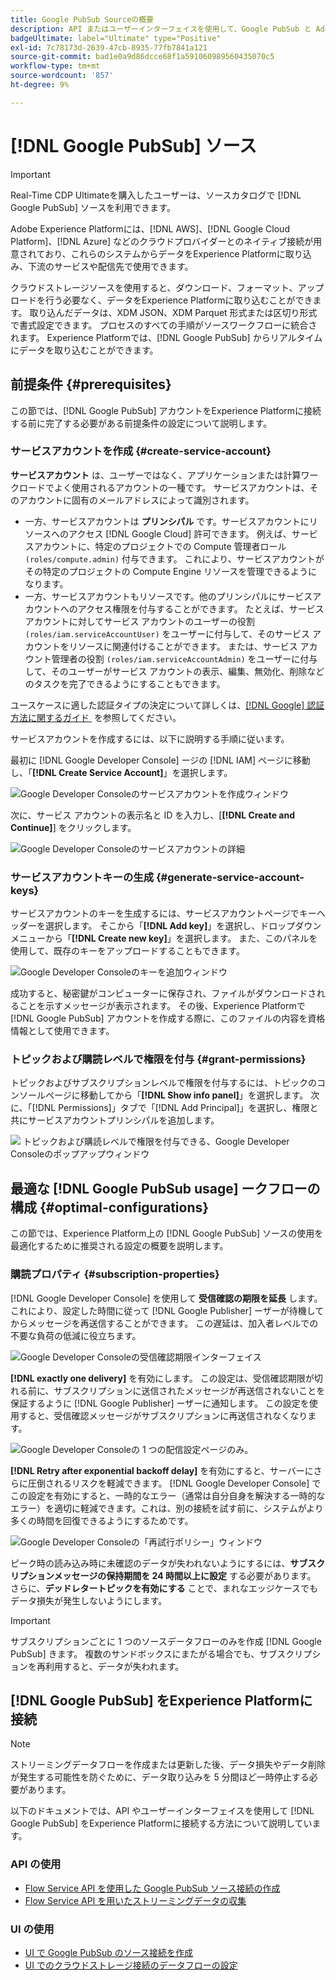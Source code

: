 ```yaml
---
title: Google PubSub Sourceの概要
description: API またはユーザーインターフェイスを使用して、Google PubSub と Adobe Experience Platform を接続する方法について説明します。
badgeUltimate: label="Ultimate" type="Positive"
exl-id: 7c78173d-2639-47cb-8935-77fb7841a121
source-git-commit: bad1e0a9d86dcce68f1a591060989560435070c5
workflow-type: tm+mt
source-wordcount: '857'
ht-degree: 9%

---
```


# [!DNL Google PubSub] ソース

>[!IMPORTANT]
>
>Real-Time CDP Ultimateを購入したユーザーは、ソースカタログで [!DNL Google PubSub] ソースを利用できます。

Adobe Experience Platformには、[!DNL AWS]、[!DNL Google Cloud Platform]、[!DNL Azure] などのクラウドプロバイダーとのネイティブ接続が用意されており、これらのシステムからデータをExperience Platformに取り込み、下流のサービスや配信先で使用できます。

クラウドストレージソースを使用すると、ダウンロード、フォーマット、アップロードを行う必要なく、データをExperience Platformに取り込むことができます。 取り込んだデータは、XDM JSON、XDM Parquet 形式または区切り形式で書式設定できます。 プロセスのすべての手順がソースワークフローに統合されます。 Experience Platformでは、[!DNL Google PubSub] からリアルタイムにデータを取り込むことができます。

## 前提条件 {#prerequisites}

この節では、[!DNL Google PubSub] アカウントをExperience Platformに接続する前に完了する必要がある前提条件の設定について説明します。

### サービスアカウントを作成 {#create-service-account}

**サービスアカウント** は、ユーザーではなく、アプリケーションまたは計算ワークロードでよく使用されるアカウントの一種です。 サービスアカウントは、そのアカウントに固有のメールアドレスによって識別されます。

* 一方、サービスアカウントは **プリンシパル** です。サービスアカウントにリソースへのアクセス [!DNL Google Cloud] 許可できます。 例えば、サービスアカウントに、特定のプロジェクトでの Compute 管理者ロール `(roles/compute.admin)` 付与できます。 これにより、サービスアカウントがその特定のプロジェクトの Compute Engine リソースを管理できるようになります。
* 一方、サービスアカウントもリソースです。他のプリンシパルにサービスアカウントへのアクセス権限を付与することができます。 たとえば、サービス アカウントに対してサービス アカウントのユーザーの役割 `(roles/iam.serviceAccountUser)` をユーザーに付与して、そのサービス アカウントをリソースに関連付けることができます。 または、サービス アカウント管理者の役割 `(roles/iam.serviceAccountAdmin)` をユーザーに付与して、そのユーザーがサービス アカウントの表示、編集、無効化、削除などのタスクを完了できるようにすることもできます。

ユースケースに適した認証タイプの決定について詳しくは、[[!DNL Google]  認証方法に関するガイド &#x200B;](https://cloud.google.com/docs/authentication) を参照してください。

サービスアカウントを作成するには、以下に説明する手順に従います。

最初に [!DNL Google Developer Console] ージの [!DNL IAM] ページに移動し、「**[!DNL Create Service Account]**」を選択します。

![Google Developer Consoleのサービスアカウントを作成ウィンドウ &#x200B;](../../images/tutorials/create/google-pubsub/create-service-account.png)

次に、サービス アカウントの表示名と ID を入力し、[**[!DNL Create and Continue]**] をクリックします。

![Google Developer Consoleのサービスアカウントの詳細 &#x200B;](../../images/tutorials/create/google-pubsub/service-account-details.png)

### サービスアカウントキーの生成 {#generate-service-account-keys}

サービスアカウントのキーを生成するには、サービスアカウントページでキーヘッダーを選択します。 そこから「**[!DNL Add key]**」を選択し、ドロップダウンメニューから「**[!DNL Create new key]**」を選択します。 また、このパネルを使用して、既存のキーをアップロードすることもできます。

![Google Developer Consoleのキーを追加ウィンドウ &#x200B;](../../images/tutorials/create/google-pubsub/add-key.png)

成功すると、秘密鍵がコンピューターに保存され、ファイルがダウンロードされることを示すメッセージが表示されます。 その後、Experience Platformで [!DNL Google PubSub] アカウントを作成する際に、このファイルの内容を資格情報として使用できます。

### トピックおよび購読レベルで権限を付与 {#grant-permissions}

トピックおよびサブスクリプションレベルで権限を付与するには、トピックのコンソールページに移動してから「**[!DNL Show info panel]**」を選択します。 次に、「[!DNL Permissions]」タブで「[!DNL Add Principal]」を選択し、権限と共にサービスアカウントプリンシパルを追加します。

![&#x200B; トピックおよび購読レベルで権限を付与できる、Google Developer Consoleのポップアップウィンドウ &#x200B;](../../images/tutorials/create/google-pubsub/add-principal.png)

## 最適な [!DNL Google PubSub usage] ークフローの構成 {#optimal-configurations}

この節では、Experience Platform上の [!DNL Google PubSub] ソースの使用を最適化するために推奨される設定の概要を説明します。

### 購読プロパティ {#subscription-properties}

[!DNL Google Developer Console] を使用して **受信確認の期限を延長** します。 これにより、設定した時間に従って [!DNL Google Publisher] ーザーが待機してからメッセージを再送信することができます。 この遅延は、加入者レベルでの不要な負荷の低減に役立ちます。

![Google Developer Consoleの受信確認期限インターフェイス &#x200B;](../../images/tutorials/create/google-pubsub/acknowledgement-deadline.png)

**[!DNL exactly one delivery]** を有効にします。 この設定は、受信確認期限が切れる前に、サブスクリプションに送信されたメッセージが再送信されないことを保証するように [!DNL Google Publisher] ーザーに通知します。 この設定を使用すると、受信確認メッセージがサブスクリプションに再送信されなくなります。

![Google Developer Consoleの 1 つの配信設定ページのみ。](../../images/tutorials/create/google-pubsub/exactly-one-delivery.png)

**[!DNL Retry after exponential backoff delay]** を有効にすると、サーバーにさらに圧倒されるリスクを軽減できます。 [!DNL Google Developer Console] でこの設定を有効にすると、一時的なエラー（通常は自分自身を解決する一時的なエラー）を適切に軽減できます。これは、別の接続を試す前に、システムがより多くの時間を回復できるようにするためです。

![Google Developer Consoleの「再試行ポリシー」ウィンドウ &#x200B;](../../images/tutorials/create/google-pubsub/retry-policy.png)

ピーク時の読み込み時に未確認のデータが失われないようにするには、**サブスクリプションメッセージの保持期間を 24 時間以上に設定** する必要があります。 さらに、**デッドレタートピックを有効にする** ことで、まれなエッジケースでもデータ損失が発生しないようにします。

>[!IMPORTANT]
>
>サブスクリプションごとに 1 つのソースデータフローのみを作成 [!DNL Google PubSub] きます。 複数のサンドボックスにまたがる場合でも、サブスクリプションを再利用すると、データが失われます。

## [!DNL Google PubSub] をExperience Platformに接続

>[!NOTE]
>
>ストリーミングデータフローを作成または更新した後、データ損失やデータ削除が発生する可能性を防ぐために、データ取り込みを 5 分間ほど一時停止する必要があります。

以下のドキュメントでは、API やユーザーインターフェイスを使用して [!DNL Google PubSub] をExperience Platformに接続する方法について説明しています。

### API の使用

* [Flow Service API を使用した Google PubSub ソース接続の作成](../../tutorials/api/create/cloud-storage/google-pubsub.md)
* [Flow Service API を用いたストリーミングデータの収集](../../tutorials/api/collect/streaming.md)

### UI の使用

* [UI で Google PubSub のソース接続を作成](../../tutorials/ui/create/cloud-storage/google-pubsub.md)
* [UI でのクラウドストレージ接続のデータフローの設定](../../tutorials/ui/dataflow/streaming/cloud-storage-streaming.md)
